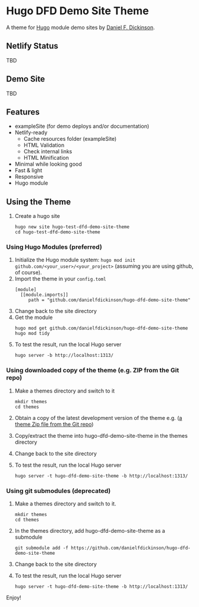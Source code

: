 # Hugo DFD Demo Site Theme

A theme for [Hugo](https://gohugo.io) module demo sites by [Daniel F. Dickinson](https://www.danielfdickinson.ca).

## Netlify Status

TBD

## Demo Site

TBD
## Features

* exampleSite (for demo deploys and/or documentation)
* Netlify-ready
  * Cache resources folder (exampleSite)
  * HTML Validation
  * Check internal links
  * HTML Minification
* Minimal while looking good
* Fast & light
* Responsive
* Hugo module

## Using the Theme
1. Create a hugo site
   ```
   hugo new site hugo-test-dfd-demo-site-theme
   cd hugo-test-dfd-demo-site-theme
   ```
### Using Hugo Modules (preferred)

1. Initialize the Hugo module system: ``hugo mod init github.com/<your_user>/<your_project>`` (assuming you are using github, of course).
2. Import the theme in your ``config.toml``
   ```
   [module]
     [[module.imports]]
        path = "github.com/danielfdickinson/hugo-dfd-demo-site-theme"
   ```
3. Change back to the site directory
4. Get the module
   ```
   hugo mod get github.com/danielfdickinson/hugo-dfd-demo-site-theme
   hugo mod tidy
   ```
5. To test the result, run the local Hugo server
   ```
   hugo server -b http://localhost:1313/
   ```
### Using downloaded copy of the theme (e.g. ZIP from the Git repo)

1. Make a themes directory and switch to it
   ```
   mkdir themes
   cd themes
   ```

2. Obtain a copy of the latest development version of the theme e.g. ([a theme Zip file from the Git repo](https://github.com/danielfdickinson/hugo-dfd-demo-site-theme/archive/refs/head/main.zip))
3. Copy/extract the theme into hugo-dfd-demo-site-theme in the themes directory
4. Change back to the site directory
5. To test the result, run the local Hugo server
   ```
   hugo server -t hugo-dfd-demo-site-theme -b http://localhost:1313/
   ```
### Using git submodules (deprecated)

1. Make a themes directory and switch to it.
   ```
   mkdir themes
   cd themes
   ```

2. In the themes directory, add hugo-dfd-demo-site-theme as a submodule
   ```
   git submodule add -f https://github.com/danielfdickinson/hugo-dfd-demo-site-theme
   ```
3. Change back to the site directory
4. To test the result, run the local Hugo server
   ```
   hugo server -t hugo-dfd-demo-site-theme -b http://localhost:1313/
   ```

 Enjoy!
